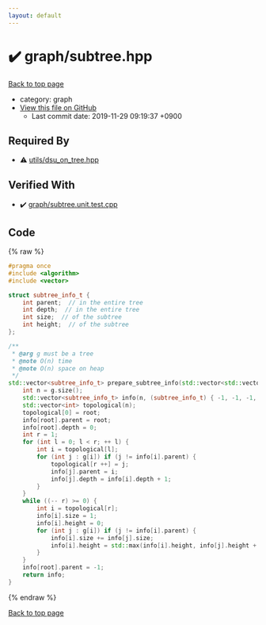 ```yaml
---
layout: default
---
```


<!-- mathjax config similar to math.stackexchange -->
<script type="text/javascript" async
  src="https://cdnjs.cloudflare.com/ajax/libs/mathjax/2.7.5/MathJax.js?config=TeX-MML-AM_CHTML">
</script>
<script type="text/x-mathjax-config">
  MathJax.Hub.Config({
    TeX: { equationNumbers: { autoNumber: "AMS" }},
    tex2jax: {
      inlineMath: [ ['$','$'] ],
      processEscapes: true
    },
    "HTML-CSS": { matchFontHeight: false },
    displayAlign: "left",
    displayIndent: "2em"
  });
</script>

<script type="text/javascript" src="https://cdnjs.cloudflare.com/ajax/libs/jquery/3.4.1/jquery.min.js"></script>
<script src="https://cdn.jsdelivr.net/npm/jquery-balloon-js@1.1.2/jquery.balloon.min.js" integrity="sha256-ZEYs9VrgAeNuPvs15E39OsyOJaIkXEEt10fzxJ20+2I=" crossorigin="anonymous"></script>
<script type="text/javascript" src="../../assets/js/copy-button.js"></script>
<link rel="stylesheet" href="../../assets/css/copy-button.css" />


# :heavy_check_mark: graph/subtree.hpp
<a href="../../index.html">Back to top page</a>

* category: graph
* <a href="{{ site.github.repository_url }}/blob/master/graph/subtree.hpp">View this file on GitHub</a>
    - Last commit date: 2019-11-29 09:19:37 +0900




## Required By
* :warning: <a href="../utils/dsu_on_tree.hpp.html">utils/dsu_on_tree.hpp</a>


## Verified With
* :heavy_check_mark: <a href="../../verify/graph/subtree.unit.test.cpp.html">graph/subtree.unit.test.cpp</a>


## Code
{% raw %}
```cpp
#pragma once
#include <algorithm>
#include <vector>

struct subtree_info_t {
    int parent;  // in the entire tree
    int depth;  // in the entire tree
    int size;  // of the subtree
    int height;  // of the subtree
};

/**
 * @arg g must be a tree
 * @note O(n) time
 * @note O(n) space on heap
 */
std::vector<subtree_info_t> prepare_subtree_info(std::vector<std::vector<int> > const & g, int root) {
    int n = g.size();
    std::vector<subtree_info_t> info(n, (subtree_info_t) { -1, -1, -1, -1 });
    std::vector<int> topological(n);
    topological[0] = root;
    info[root].parent = root;
    info[root].depth = 0;
    int r = 1;
    for (int l = 0; l < r; ++ l) {
        int i = topological[l];
        for (int j : g[i]) if (j != info[i].parent) {
            topological[r ++] = j;
            info[j].parent = i;
            info[j].depth = info[i].depth + 1;
        }
    }
    while ((-- r) >= 0) {
        int i = topological[r];
        info[i].size = 1;
        info[i].height = 0;
        for (int j : g[i]) if (j != info[i].parent) {
            info[i].size += info[j].size;
            info[i].height = std::max(info[i].height, info[j].height + 1);
        }
    }
    info[root].parent = -1;
    return info;
}

```
{% endraw %}

<a href="../../index.html">Back to top page</a>

